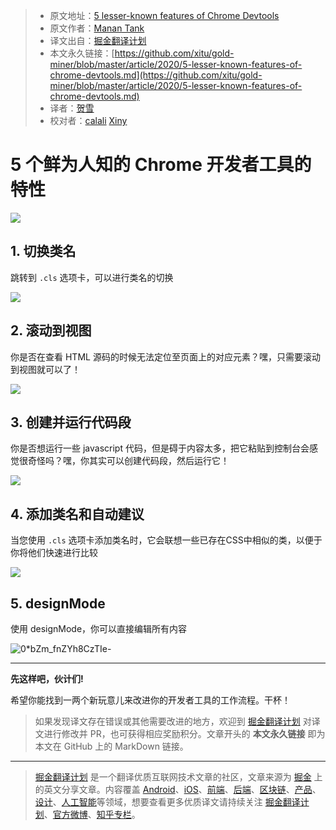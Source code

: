 > * 原文地址：[5 lesser-known features of Chrome Devtools](https://levelup.gitconnected.com/5-lesser-known-features-of-chrome-devtools-1ff3cd2a7518)
> * 原文作者：[Manan Tank](https://medium.com/@manantankm)
> * 译文出自：[掘金翻译计划](https://github.com/xitu/gold-miner)
> * 本文永久链接：[https://github.com/xitu/gold-miner/blob/master/article/2020/5-lesser-known-features-of-chrome-devtools.md](https://github.com/xitu/gold-miner/blob/master/article/2020/5-lesser-known-features-of-chrome-devtools.md)
> * 译者：[贺雪](https://github.com/Amy-Designer)
> * 校对者：[calali](https://github.com/calali)   [Xiny](https://github.com/x1ny)

# 5 个鲜为人知的 Chrome 开发者工具的特性

![](https://cdn-images-1.medium.com/max/3850/1*426iOM0yGx-ihIAp1GD7RQ.png)

## 1. 切换类名

跳转到 `.cls` 选项卡，可以进行类名的切换

![](https://cdn-images-1.medium.com/max/2000/0*xMFl7REC8Ve1YiJF.gif)

## 2. 滚动到视图

你是否在查看 HTML 源码的时候无法定位至页面上的对应元素？嘿，只需要滚动到视图就可以了！

![](https://cdn-images-1.medium.com/max/2000/0*RNNCkKfY2hotSxJD.gif)

## 3. 创建并运行代码段

你是否想运行一些 javascript 代码，但是碍于内容太多，把它粘贴到控制台会感觉很奇怪吗？嘿，你其实可以创建代码段，然后运行它！

![](https://cdn-images-1.medium.com/max/2000/0*heDLZmGRXJQqiZDO.gif)

## 4. 添加类名和自动建议

当您使用 `.cls` 选项卡添加类名时，它会联想一些已存在CSS中相似的类，以便于你将他们快速进行比较

![](https://cdn-images-1.medium.com/max/2000/0*ta6DU34T77aLDwQV.gif)

## 5. designMode

使用 designMode，你可以直接编辑所有内容

![0*bZm_fnZYh8CzTIe-](https://user-images.githubusercontent.com/5164225/93283292-d2e3f800-f802-11ea-85ee-6959bdea35ba.gif)

---

**先这样吧，伙计们!**

希望你能找到一两个新玩意儿来改进你的开发者工具的工作流程。干杯！

> 如果发现译文存在错误或其他需要改进的地方，欢迎到 [掘金翻译计划](https://github.com/xitu/gold-miner) 对译文进行修改并 PR，也可获得相应奖励积分。文章开头的 **本文永久链接** 即为本文在 GitHub 上的 MarkDown 链接。

---

> [掘金翻译计划](https://github.com/xitu/gold-miner) 是一个翻译优质互联网技术文章的社区，文章来源为 [掘金](https://juejin.im) 上的英文分享文章。内容覆盖 [Android](https://github.com/xitu/gold-miner#android)、[iOS](https://github.com/xitu/gold-miner#ios)、[前端](https://github.com/xitu/gold-miner#前端)、[后端](https://github.com/xitu/gold-miner#后端)、[区块链](https://github.com/xitu/gold-miner#区块链)、[产品](https://github.com/xitu/gold-miner#产品)、[设计](https://github.com/xitu/gold-miner#设计)、[人工智能](https://github.com/xitu/gold-miner#人工智能)等领域，想要查看更多优质译文请持续关注 [掘金翻译计划](https://github.com/xitu/gold-miner)、[官方微博](http://weibo.com/juejinfanyi)、[知乎专栏](https://zhuanlan.zhihu.com/juejinfanyi)。
